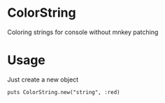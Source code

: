 # ColorString

Coloring strings for console without mnkey patching

# Usage

Just create a new object

```
puts ColorString.new("string", :red)
```


